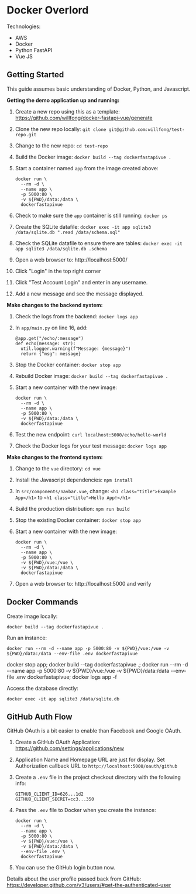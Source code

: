 # Docker Overlord

Technologies:
- AWS
- Docker
- Python FastAPI
- Vue JS




## Getting Started

This guide assumes basic understanding of Docker, Python, and Javascript. 

**Getting the demo application up and running:**

1. Create a new repo using this as a template: https://github.com/willfong/docker-fastapi-vue/generate
1. Clone the new repo locally: `git clone git@github.com:willfong/test-repo.git`
1. Change to the new repo: `cd test-repo`
1. Build the Docker image: `docker build --tag dockerfastapivue .`
1. Start a container named `app` from the image created above: 

   ```
   docker run \
     --rm -d \
     --name app \
     -p 5000:80 \
     -v ${PWD}/data:/data \
     dockerfastapivue
1. Check to make sure the `app` container is still running: `docker ps`
1. Create the SQLite datafile: `docker exec -it app sqlite3 /data/sqlite.db ".read /data/schema.sql"`
1. Check the SQLite datafile to ensure there are tables: `docker exec -it app sqlite3 /data/sqlite.db .schema`
1. Open a web browser to: http://localhost:5000/
1. Click "Login" in the top right corner
1. Click "Test Account Login" and enter in any username.
1. Add a new message and see the message displayed.

**Make changes to the backend system:**

1. Check the logs from the backend: `docker logs app`
1. In `app/main.py` on line 16, add: 

   ```
   @app.get("/echo/:message")
   def echo(message: str):
     util.logger.warning(f"Message: {message}")
     return {"msg": message}
1. Stop the Docker container: `docker stop app`
1. Rebuild Docker image: `docker build --tag dockerfastapivue .`
1. Start a new container with the new image: 

   ```
   docker run \
     --rm -d \
     --name app \
     -p 5000:80 \
     -v ${PWD}/data:/data \
     dockerfastapivue
1. Test the new endpoint: `curl localhost:5000/echo/hello-world`
1. Check the Docker logs for your test message: `docker logs app`

**Make changes to the frontend system:**

1. Change to the `vue` directory: `cd vue`
1. Install the Javascript dependencies: `npm install`
1. In `src/components/navbar.vue`, change: `<h1 class="title">Example App</h1>` to `<h1 class="title">Hello App!</h1>` 
1. Build the production distribution: `npm run build`
1. Stop the existing Docker container: `docker stop app`
1. Start a new container with the new image: 

   ```
   docker run \
     --rm -d \
     --name app \
     -p 5000:80 \
     -v ${PWD}/vue:/vue \
     -v ${PWD}/data:/data \
     dockerfastapivue
1. Open a web browser to: http://localhost:5000 and verify 


## Docker Commands

Create image locally:
```
docker build --tag dockerfastapivue .
```

Run an instance:
```
docker run --rm -d --name app -p 5000:80 -v ${PWD}/vue:/vue -v ${PWD}/data:/data --env-file .env dockerfastapivue
```

docker stop app; docker build --tag dockerfastapivue .; docker run --rm -d --name app -p 5000:80 -v ${PWD}/vue:/vue -v ${PWD}/data:/data --env-file .env dockerfastapivue; docker logs app -f


Access the database directly:
```
docker exec -it app sqlite3 /data/sqlite.db
```

## GitHub Auth Flow

GitHub OAuth is a bit easier to enable than Facebook and Google OAuth. 

1. Create a GitHub OAuth Application: https://github.com/settings/applications/new
1. Application Name and Homepage URL are just for display. Set Authorization callback URL to `http://localhost:5000/oauth/github`
1. Create a `.env` file in the project checkout directory with the following info:

   ```
   GITHUB_CLIENT_ID=626...1d2
   GITHUB_CLIENT_SECRET=cc3...350
1. Pass the `.env` file to Docker when you create the instance:

   ```
   docker run \
     --rm -d \
     --name app \
     -p 5000:80 \
     -v ${PWD}/vue:/vue \
     -v ${PWD}/data:/data \
     --env-file .env \
     dockerfastapivue
1. You can use the GitHub login button now. 

Details about the user profile passed back from GitHub: https://developer.github.com/v3/users/#get-the-authenticated-user
